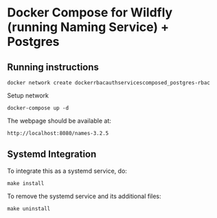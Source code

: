 # Docker Compose for Wildfly (running Naming Service) + Postgres

## Running instructions

	docker network create dockerrbacauthservicescomposed_postgres-rbac

Setup network

	docker-compose up -d

The webpage should be available at:

	http://localhost:8080/names-3.2.5

## Systemd Integration

To integrate this as a systemd service, do:

    make install

To remove the systemd service and its additional files:

    make uninstall
